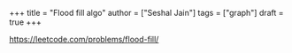 +++
title = "Flood fill algo"
author = ["Seshal Jain"]
tags = ["graph"]
draft = true
+++

<https://leetcode.com/problems/flood-fill/>
